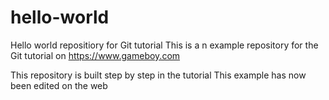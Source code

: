 # hello-world
Hello world repositiory for Git tutorial
This is a n example repository for the Git tutorial on https://www.gameboy.com

This repository is built step by step in the tutorial
This example has now been edited on the web
